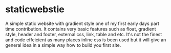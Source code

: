 # staticwebstie
A simple static website with gradient style one of my first early days part time contribution. 
It contains very basic features such as float, gradient style, header and footer, external css, link, table and etc. 
It's not the finest and code effeicient as many places inline css is been used but it will give an general idea in a simple way how to build you first site.
